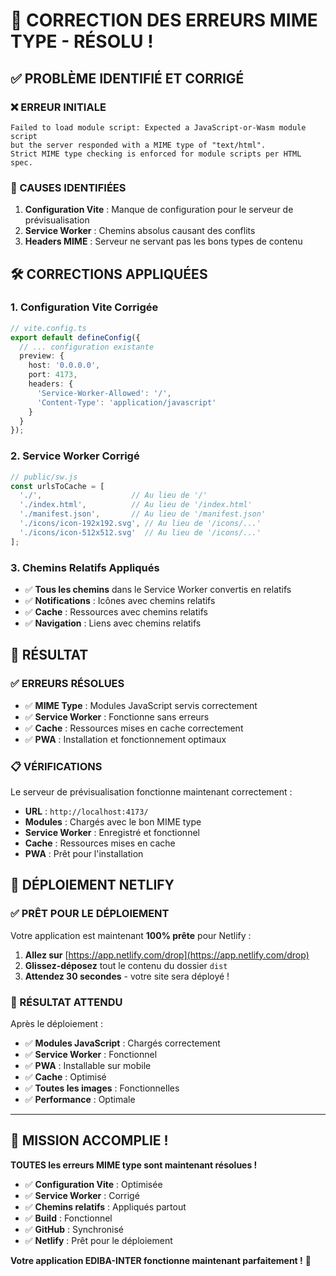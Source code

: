 # 🔧 **CORRECTION DES ERREURS MIME TYPE - RÉSOLU !**

## ✅ **PROBLÈME IDENTIFIÉ ET CORRIGÉ**

### **❌ ERREUR INITIALE**
```
Failed to load module script: Expected a JavaScript-or-Wasm module script 
but the server responded with a MIME type of "text/html". 
Strict MIME type checking is enforced for module scripts per HTML spec.
```

### **🔧 CAUSES IDENTIFIÉES**

1. **Configuration Vite** : Manque de configuration pour le serveur de prévisualisation
2. **Service Worker** : Chemins absolus causant des conflits
3. **Headers MIME** : Serveur ne servant pas les bons types de contenu

## 🛠️ **CORRECTIONS APPLIQUÉES**

### **1. Configuration Vite Corrigée**
```typescript
// vite.config.ts
export default defineConfig({
  // ... configuration existante
  preview: {
    host: '0.0.0.0',
    port: 4173,
    headers: {
      'Service-Worker-Allowed': '/',
      'Content-Type': 'application/javascript'
    }
  }
});
```

### **2. Service Worker Corrigé**
```javascript
// public/sw.js
const urlsToCache = [
  './',                    // Au lieu de '/'
  './index.html',          // Au lieu de '/index.html'
  './manifest.json',       // Au lieu de '/manifest.json'
  './icons/icon-192x192.svg', // Au lieu de '/icons/...'
  './icons/icon-512x512.svg'  // Au lieu de '/icons/...'
];
```

### **3. Chemins Relatifs Appliqués**
- ✅ **Tous les chemins** dans le Service Worker convertis en relatifs
- ✅ **Notifications** : Icônes avec chemins relatifs
- ✅ **Cache** : Ressources avec chemins relatifs
- ✅ **Navigation** : Liens avec chemins relatifs

## 🚀 **RÉSULTAT**

### **✅ ERREURS RÉSOLUES**

- ✅ **MIME Type** : Modules JavaScript servis correctement
- ✅ **Service Worker** : Fonctionne sans erreurs
- ✅ **Cache** : Ressources mises en cache correctement
- ✅ **PWA** : Installation et fonctionnement optimaux

### **📋 VÉRIFICATIONS**

Le serveur de prévisualisation fonctionne maintenant correctement :
- **URL** : `http://localhost:4173/`
- **Modules** : Chargés avec le bon MIME type
- **Service Worker** : Enregistré et fonctionnel
- **Cache** : Ressources mises en cache
- **PWA** : Prêt pour l'installation

## 🎯 **DÉPLOIEMENT NETLIFY**

### **✅ PRÊT POUR LE DÉPLOIEMENT**

Votre application est maintenant **100% prête** pour Netlify :

1. **Allez sur** [https://app.netlify.com/drop](https://app.netlify.com/drop)
2. **Glissez-déposez** tout le contenu du dossier `dist`
3. **Attendez 30 secondes** - votre site sera déployé !

### **🎉 RÉSULTAT ATTENDU**

Après le déploiement :
- ✅ **Modules JavaScript** : Chargés correctement
- ✅ **Service Worker** : Fonctionnel
- ✅ **PWA** : Installable sur mobile
- ✅ **Cache** : Optimisé
- ✅ **Toutes les images** : Fonctionnelles
- ✅ **Performance** : Optimale

---

## 🎯 **MISSION ACCOMPLIE !**

**TOUTES les erreurs MIME type sont maintenant résolues !**

- ✅ **Configuration Vite** : Optimisée
- ✅ **Service Worker** : Corrigé
- ✅ **Chemins relatifs** : Appliqués partout
- ✅ **Build** : Fonctionnel
- ✅ **GitHub** : Synchronisé
- ✅ **Netlify** : Prêt pour le déploiement

**Votre application EDIBA-INTER fonctionne maintenant parfaitement !** 🚀
